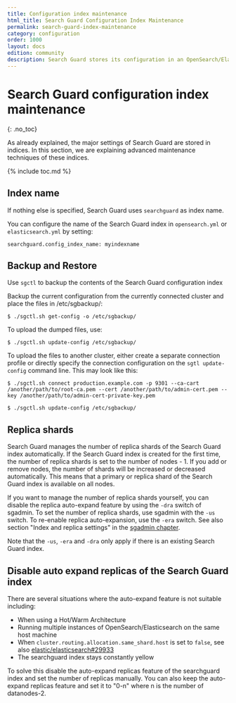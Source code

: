 ```yaml
---
title: Configuration index maintenance
html_title: Search Guard Configuration Index Maintenance
permalink: search-guard-index-maintenance
category: configuration
order: 1000
layout: docs
edition: community
description: Search Guard stores its configuration in an OpenSearch/Elasticsearch index. This allows for configuration hot-reloading
---
```

<!--- Copyright 2020 floragunn GmbH -->

# Search Guard configuration index maintenance
{: .no_toc}

As already explained, the major settings of Search Guard are stored in indices. In this section, we are explaining advanced maintenance techniques of these indices.

{% include toc.md %}

## Index name

If nothing else is specified, Search Guard uses `searchguard` as index name.  

You can configure the name of the Search Guard index in `opensearch.yml` or `elasticsearch.yml` by setting:

```
searchguard.config_index_name: myindexname 
```


## Backup and Restore

Use `sgctl` to backup the contents of the Search Guard configuration index

Backup the current configuration from the currently connected cluster and place the files in /etc/sgbackup/:

```
$ ./sgctl.sh get-config -o /etc/sgbackup/
```

To upload the dumped files, use:

```
$ ./sgctl.sh update-config /etc/sgbackup/
```

To upload the files to another cluster, either create a separate connection profile or directly specify the connection configuration on the `sgtl update-config` command line. This may look like this:

```
$ ./sgctl.sh connect production.example.com -p 9301 --ca-cart /another/path/to/root-ca.pem --cert /another/path/to/admin-cert.pem --key /another/path/to/admin-cert-private-key.pem

$ ./sgctl.sh update-config /etc/sgbackup/
```


## Replica shards

Search Guard manages the number of replica shards of the Search Guard index automatically. If the Search Guard index is created for the first time, the number of replica shards is set to the number of nodes - 1. If you add or remove nodes, the number of shards will be increased or decreased automatically. This means that a primary or replica shard of the Search Guard index is available on all nodes.

If you want to manage the number of replica shards yourself, you can disable the replica auto-expand feature by using the `-dra` switch of sgadmin. To set the number of replica shards, use sgadmin with the `-us` switch. To re-enable replica auto-expansion, use the `-era` switch. See also section "Index and replica settings" in the [sgadmin chapter](../_docs_configuration_changes/configuration_sgadmin.md).

Note that the `-us`, `-era` and `-dra` only apply if there is an existing Search Guard index.

## Disable auto expand replicas of the Search Guard index

There are several situations where the auto-expand feature is not suitable including:

* When using a Hot/Warm Architecture
* Running multiple instances of OpenSearch/Elasticsearch on the same host machine
* When `cluster.routing.allocation.same_shard.host` is set to `false`, see also [elastic/elasticsearch#29933](https://github.com/elastic/elasticsearch/issues/29933)
* The searchguard index stays constantly yellow

To solve this disable the auto-expand replicas feature of the searchguard index and set the number of replicas manually.
You can also keep the auto-expand replicas feature and set it to "0-n" where n is the number of datanodes-2.
